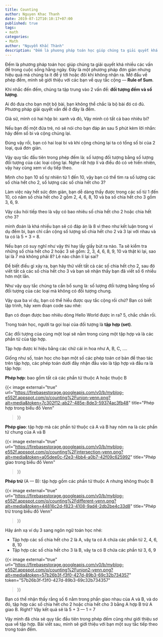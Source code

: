 ```yaml
---
title: Counting
author: Nguyen Khac Thanh
date: 2019-07-12T10:10:17+07:00
published: true
tags:
- math
categories:
- Math
author: "Nguyễn Khắc Thành"
description: "Đếm là phương pháp toán học giúp chúng ta giải quyết khá nhiều các vấn đề trong cuộc sống hằng ngày. Đây là một phương pháp đơn giản nhưng hiệu quả mà chúng ta ít để ý tới hoặc đôi khi không nhận ra. Mở đầu về phép đếm, mình sẽ giới thiệu với các bạn về quy tắc cộng — Rule of Sum."
---
```


Đếm là phương pháp toán học giúp chúng ta giải quyết khá nhiều các vấn đề trong cuộc sống hằng ngày. Đây là một phương pháp đơn giản nhưng hiệu quả mà chúng ta ít để ý tới hoặc đôi khi không nhận ra. Mở đầu về phép đếm, mình sẽ giới thiệu với các bạn về quy tắc cộng — __Rule of Sum__.
<!--more-->

Khi nhắc đến đếm, chúng ta tập trung vào 2 vấn đề: __đối tượng đếm và số lượng__.


Ai đó đưa cho bạn một bộ bài, bạn không thể chắc là bộ bài đó có đủ. Phương pháp giải quyết vấn đề ở đây là đếm.


Giả sử, mình có hai hộp bi: xanh và đỏ, Vậy mình có tất cả bao nhiêu bi?


Nếu bạn đố một đứa trẻ, nó sẽ nói cho bạn đáp án sau 5 phút kèm lời nhắn: hãy đếm số bi và cộng chúng lại.


Đúng vậy rồi, bạn có hai loại bi và khi cộng chúng lại ta có tổng số bi của 2 loại, quá đơn giản.


Vậy quy tắc đầu tiên trong phép đếm là: số lượng đối tượng bằng số lượng đối tượng của các loại cộng lại. Nghe rất hợp lí và điều đó có vẻ hiển nhiên, vậy hay cùng xem ví dụ tiếp theo.


Mình cho bạn 10 số tự nhiên từ 1 đến 10, vậy bạn có thể tìm ra số lượng các số chia hết cho 2, số lượng các số chia hết cho 3?


Làm việc này hết sức đơn giản, bạn dễ dàng thấy được trong các số từ 1 đến 10, có năm số chia hết cho 2 gồm 2, 4, 6, 8, 10 và ba số chia hết cho 3 gồm 3, 6, 9.


Vậy câu hỏi tiếp theo là vậy có bao nhiêu số chia hết cho 2 hoặc chia hết cho 3?


mình đoán là khá nhiều bạn sẽ có đáp án là 8 vì theo như kết luận trong ví dụ đếm bi, bạn chỉ cần cộng số lượng số chia hết cho 2 và 3 lại với nhau và ta có là 5 + 3 = 8.


Nếu bạn có suy nghĩ như vậy thì hay lấy giấy bút ra nào. Ta sẽ kiểm tra những số chia hết cho 2 hoặc 3 sẽ gồm: 2, 3, 4, 6, 8, 9, 10 và thật kì lại, sao lại là 7 mà không phải 8? Lẽ nào chân lí lại sai?


Để biết điều gì xảy ra, bạn hãy thử viết tất cả các số chia hết cho 2, sau đó viết tất cả các số chia hết cho 3 và bạn sẽ nhận thấy bạn đã viết số 6 nhiều hơn một lần.


Như vậy quy tắc chúng ta cần bổ sung là: số lượng đối tượng bằng tổng số đối tượng của các loại mà không có đối tượng chung.


Vậy qua ba ví dụ, bạn có thể hiểu được quy tắc cộng rồi chứ? Bạn có biết lập trình, hãy xem đoạn code sau nhé:


Bạn có đoạn được bao nhiêu dòng Hello World được in ra? 5, chắc chắn rồi.


Trong toán học, người ta gọi loại của đối tượng là __tập hợp (set)__.


Các đổi tượng của cùng một loại sẽ nằm trong cùng một tập hợp và là các phần tử của tập hợp.


Tập hợp được kí hiệu bằng các chữ cái in hoa như A, B, C, ….


Giống như số, toán học cho bạn một số các phép toán cơ bản để thao tác trên tập hợp, các phép toán dưới đây nhận đầu vào là tập hợp và đầu ra là tập hợp:


__Phép hợp__: bao gồm tất cả các phần tử thuộc A hoặc thuộc B

{{< image
	external="true"
	url="https://firebasestorage.googleapis.com/v0/b/myblog-e552f.appspot.com/o/counting%2Funion-venn.png?alt=media&token=7c302f12-ab27-485e-8de3-59374ac3fb48"
	title="Phép hợp trong biểu đồ Venn"
>}}

__Phép giao__: tập hợp mà các phần tử thuộc cả A và B hay nôm na là các phần tử chung của A và B

{{< image
	external="true"
	url="https://firebasestorage.googleapis.com/v0/b/myblog-e552f.appspot.com/o/counting%2Fintersection-venn.png?alt=media&token=a05dee0c-f2e3-4bb4-a0b7-42f09c625992"
	title="Phép giao trong biều đồ Venn"
>}}

__Phép trừ__ (A — B): tập hợp gồm các phần tử thuộc A nhưng không thuộc B

{{< image
	external="true"
	url="https://firebasestorage.googleapis.com/v0/b/myblog-e552f.appspot.com/o/counting%2Fdifferent-venn.png?alt=media&token=44816c2d-f823-4108-9ad4-2db2be4c33d8"
	title="Phép trừ trong biều đồ Venn"
>}}

Hãy ánh xạ ví dụ 3 sang ngôn ngữ toán học nhé:

- Tập hợp các số chia hết cho 2 là A, vâỵ ta có A chứa các phần tử 2, 4, 6, 8, 10
- Tập hợp các số chia hết cho 3 là B, vâỵ ta có B chứa các phần tử 3, 6, 9

{{< image
	external="true"
	url="https://firebasestorage.googleapis.com/v0/b/myblog-e552f.appspot.com/o/counting%2Funion2-venn.png?alt=media&token=57b26b3f-f3f0-427d-89b3-69c32b734357"
	token="57b26b3f-f3f0-427d-89b3-69c32b734357"
>}}

Bạn có thể nhận thấy rằng số 6 nằm trong phần giao nhau của A và B, và do đó, tập hợp các số chia hết cho 2 hoặc chia hết cho 3 bằng A hợp B trừ A giao B. Right? Vậy kết quả sẽ là 5 + 3 — 1 = 7


Vậy mình đã chia sẻ quy tắc đầu tiên trong phép đếm cũng như giới thiệu sơ qua về tập hợp. Bài viết sau, mình sẽ giới thiệu với bạn một suy tắc tiếp theo trong toán đếm.
